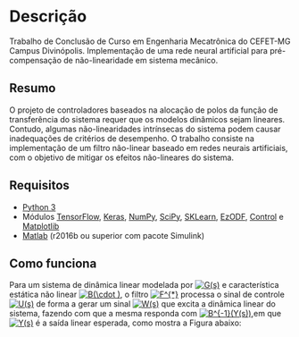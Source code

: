 # Descrição
Trabalho de Conclusão de Curso em Engenharia Mecatrônica do CEFET-MG Campus Divinópolis. Implementação de uma rede neural artificial para pré-compensação de não-linearidade em sistema mecânico.

## Resumo
O projeto de controladores baseados na alocação de polos da função de transferência do sistema requer que os modelos dinâmicos sejam lineares. Contudo, algumas não-linearidades intrínsecas do sistema podem causar inadequações de critérios de desempenho. O trabalho consiste na implementação de um filtro não-linear baseado em redes neurais artificiais, com o objetivo de mitigar os efeitos não-lineares do sistema.  

## Requisitos
- [Python 3](https://www.python.org/downloads/) 
- Módulos [TensorFlow](https://www.tensorflow.org/install), [Keras](https://keras.io/#installation), [NumPy](https://docs.scipy.org/doc/numpy-1.15.0/user/install.html), [SciPy](https://www.scipy.org/install.html), [SKLearn](https://scikit-learn.org/stable/install.html), [EzODF](https://pypi.org/project/ezodf/), [Control](https://python-control.readthedocs.io/en/0.8.0/intro.html#installation) e [Matplotlib](https://matplotlib.org/3.1.0/users/installing.html) 
- [Matlab](https://www.mathworks.com/downloads/) (r2016b ou superior com pacote Simulink)

## Como funciona
Para um sistema de dinâmica linear modelada por <a href="https://www.codecogs.com/eqnedit.php?latex=G(s)" target="_blank"><img src="https://latex.codecogs.com/gif.latex?G(s)" title="G(s)" /></a> e característica estática não linear <a href="https://www.codecogs.com/eqnedit.php?latex=B(\cdot&space;)" target="_blank"><img src="https://latex.codecogs.com/gif.latex?B(\cdot&space;)" title="B(\cdot )" /></a>, o filtro <a href="https://www.codecogs.com/eqnedit.php?latex=F^{*}" target="_blank"><img src="https://latex.codecogs.com/gif.latex?F^{*}" title="F^{*}" /></a> processa o sinal de controle <a href="https://www.codecogs.com/eqnedit.php?latex=U(s)" target="_blank"><img src="https://latex.codecogs.com/gif.latex?U(s)" title="U(s)" /></a> de forma a gerar um sinal <a href="https://www.codecogs.com/eqnedit.php?latex=W(s)" target="_blank"><img src="https://latex.codecogs.com/gif.latex?W(s)" title="W(s)" /></a> que excita a dinâmica linear do sistema, fazendo com que a mesma responda com <a href="https://www.codecogs.com/eqnedit.php?latex=B^{-1}(Y(s))" target="_blank"><img src="https://latex.codecogs.com/gif.latex?B^{-1}(Y(s))" title="B^{-1}(Y(s))" /></a>,em que <a href="https://www.codecogs.com/eqnedit.php?latex=Y(s)" target="_blank"><img src="https://latex.codecogs.com/gif.latex?Y(s)" title="Y(s)" /></a> é a saída linear esperada, como mostra a Figura abaixo:


